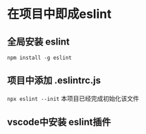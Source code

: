 # 在项目中即成eslint
## 全局安装 eslint
`npm install -g eslint`

## 项目中添加 .eslintrc.js
`npx eslint --init` 本项目已经完成初始化该文件

## vscode中安装 eslint插件




